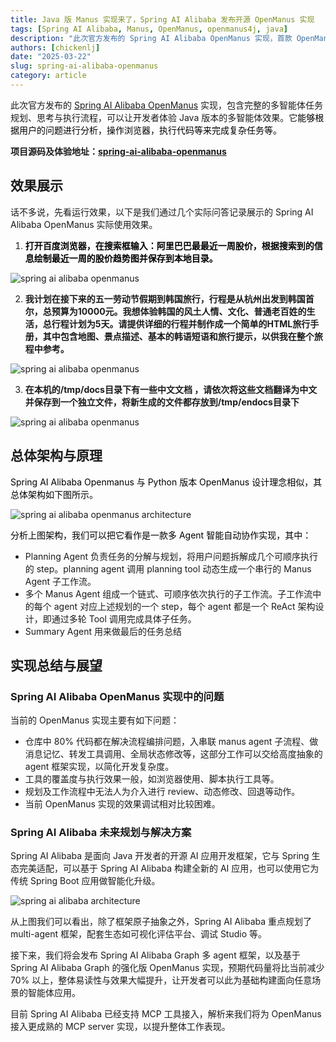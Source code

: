 ```yaml
---
title: Java 版 Manus 实现来了，Spring AI Alibaba 发布开源 OpenManus 实现
tags: [Spring AI Alibaba, Manus, OpenManus, openmanus4j, java]
description: "此次官方发布的 Spring AI Alibaba OpenManus 实现，首款 OpenManus Java 版本完整实现，包含完整的多智能体任务规划、思考与执行流程，可以让开发者体验 Java 版本的多智能体效果。它能够根据用户的问题进行分析，操作浏览器，执行代码等来完成复杂任务等。"
authors: [chickenlj]
date: "2025-03-22"
slug: spring-ai-alibaba-openmanus
category: article
---
```


此次官方发布的 [Spring AI Alibaba OpenManus](https://github.com/alibaba/spring-ai-alibaba/tree/main/community/openmanus) 实现，包含完整的多智能体任务规划、思考与执行流程，可以让开发者体验 Java 版本的多智能体效果。它<font style="color:rgb(0, 0, 0);">能够根据用户的问题进行分析，操作浏览器，执行代码等来完成复杂任务等。</font>

**项目源码及体验地址：**[**spring-ai-alibaba-openmanus**](https://github.com/alibaba/spring-ai-alibaba/tree/main/community/openmanus)

## 效果展示
话不多说，先看运行效果，以下是我们通过几个实际问答记录展示的 Spring AI Alibaba OpenManus 实际使用效果。

1. **<font style="color:rgb(0, 0, 0);">打开百度浏览器，在搜索框输入：阿里巴巴最最近一周股价，根据搜索到的信息绘制最近一周的股价趋势图并保存到本地目录。</font>**

![spring ai alibaba openmanus](/img/blog/manus/case1.png)


2. **我计划在接下来的五一劳动节假期到韩国旅行，行程是从杭州出发到韩国首尔，总预算为10000元。我想体验韩国的风土人情、文化、普通老百姓的生活，总行程计划为5天。请提供详细的行程并制作成一个简单的HTML旅行手册，其中包含地图、景点描述、基本的韩语短语和旅行提示，以供我在整个旅程中参考。**

![spring ai alibaba openmanus](/img/blog/manus/case2.png)



3. **在本机的/tmp/docs目录下有一些中文文档 ，请依次将这些文档翻译为中文并保存到一个独立文件，将新生成的文件都存放到/tmp/endocs目录下**

![spring ai alibaba openmanus](/img/blog/manus/case3.png)

## 总体架构与原理
<font style="color:rgb(0, 0, 0);">Spring AI Alibaba Openmanus 与 Python 版本 OpenManus 设计理念相似，其总体架构如下图所示。</font>

![spring ai alibaba openmanus architecture](/img/blog/manus/arch.png)

<font style="color:rgb(0, 0, 0);">分析上图架构，我们可以把它看作是一款多 Agent 智能自动协作实现，其中：</font>

+ Planning Agent 负责任务的分解与规划，将用户问题拆解成几个可顺序执行的 step。planning agent 调用 planning tool 动态生成一个串行的 Manus Agent 子工作流。
+ 多个 Manus Agent 组成一个链式、可顺序依次执行的子工作流。子工作流中的每个 agent 对应上述规划的一个 step，每个 agent 都是一个 ReAct 架构设计，即通过多轮 Tool 调用完成具体子任务。
+ Summary Agent 用来做最后的任务总结



## 实现总结与展望
### Spring AI Alibaba OpenManus 实现中的问题
当前的 OpenManus 实现主要有如下问题：

+ 仓库中 80% 代码都在解决流程编排问题，入串联 manus agent 子流程、做消息记忆、转发工具调用、全局状态修改等，这部分工作可以交给高度抽象的 agent 框架实现，以简化开发复杂度。
+ 工具的覆盖度与执行效果一般，如浏览器使用、脚本执行工具等。
+ 规划及工作流程中无法人为介入进行 review、动态修改、回退等动作。
+ 当前 OpenManus 实现的效果调试相对比较困难。

### Spring AI Alibaba 未来规划与解决方案
Spring AI Alibaba 是面向 Java 开发者的开源 AI 应用开发框架，它与 Spring 生态完美适配，可以基于 Spring AI Alibaba 构建全新的 AI 应用，也可以使用它为传统 Spring Boot 应用做智能化升级。



![spring ai alibaba architecture](/img/blog/manus/design.png)


从上图我们可以看出，除了框架原子抽象之外，Spring AI Alibaba 重点规划了 multi-agent 框架，配套生态如可视化评估平台、调试 Studio 等。

接下来，我们将会发布 Spring AI Alibaba Graph 多 agent 框架，以及基于 Spring AI Alibaba Graph 的强化版 OpenManus 实现，预期代码量将比当前减少 70% 以上，整体易读性与效果大幅提升，让开发者可以此为基础构建面向任意场景的智能体应用。

目前 Spring AI Alibaba 已经支持 MCP 工具接入，解析来我们将为 OpenManus 接入更成熟的 MCP server 实现，以提升整体工作表现。





